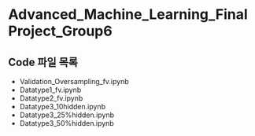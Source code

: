 # Advanced_Machine_Learning_FinalProject_Group6

## Code 파일 목록
* Validation_Oversampling_fv.ipynb
* Datatype1_fv.ipynb
* Datatype2_fv.ipynb
* Datatype3_10hidden.ipynb
* Datatype3_25%hidden.ipynb
* Datatype3_50%hidden.ipynb
